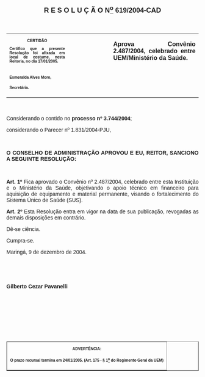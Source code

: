 <BODY>

<B><FONT FACE="Arial" SIZE=4><P ALIGN="CENTER"></P>
<P ALIGN="CENTER">R E S O L U &Ccedil; &Atilde; O  N<U><SUP>o</U></SUP>  619/2004-CAD</P>
</B></FONT><FONT FACE="Arial"><P ALIGN="JUSTIFY"></P>
<P ALIGN="JUSTIFY">&nbsp;</P></FONT>
<TABLE CELLSPACING=0 BORDER=0 CELLPADDING=7 WIDTH=612>
<TR><TD WIDTH="32%" VALIGN="TOP">
<B><FONT FACE="Arial" SIZE=1><P ALIGN="CENTER">CERTID&Atilde;O</P>
<P ALIGN="JUSTIFY">   Certifico que a presente Resolu&ccedil;&atilde;o foi afixada em local de costume, nesta Reitoria, no dia 17/01/2005.</P>

<P>&nbsp;</P>
<P>Esmeralda Alves Moro,</P>
<P>Secret&aacute;ria.</B></FONT></TD>
<TD WIDTH="22%" VALIGN="TOP">&nbsp;</TD>
<TD WIDTH="46%" VALIGN="TOP">
<B><FONT FACE="Arial"><P ALIGN="JUSTIFY">Aprova Conv&ecirc;nio 2.487/2004, celebrado entre UEM/Minist&eacute;rio da Sa&uacute;de.</B></FONT></TD>
</TR>
</TABLE>

<FONT FACE="Arial"><P ALIGN="JUSTIFY"></P>
<P ALIGN="JUSTIFY">&nbsp;</P>
</FONT><P ALIGN="JUSTIFY">&#9;<FONT FACE="Arial">Considerando o contido no <B>processo nº 3.744/2004</B>;</P>
<P ALIGN="JUSTIFY">considerando o Parecer nº 1.831/2004-PJU,</P>
<P ALIGN="JUSTIFY"></P>
<P ALIGN="JUSTIFY">&nbsp;</P>
<P ALIGN="JUSTIFY">&#9;<B>O CONSELHO DE ADMINISTRA&Ccedil;&Atilde;O APROVOU E EU, REITOR, SANCIONO A SEGUINTE RESOLU&Ccedil;&Atilde;O:</P>
</B><P ALIGN="JUSTIFY"></P>
<P ALIGN="JUSTIFY">&nbsp;</P>
<B><P ALIGN="JUSTIFY">Art. 1º</B>  Fica aprovado o Conv&ecirc;nio nº 2.487/2004, celebrado entre esta Institui&ccedil;&atilde;o e o Minist&eacute;rio da Sa&uacute;de, objetivando o apoio t&eacute;cnico em financeiro para aquisi&ccedil;&atilde;o de equipamento e material permanente, visando o fortalecimento do Sistema &Uacute;nico de Sa&uacute;de (SUS).</P>
<B><P ALIGN="JUSTIFY">Art. 2º  </B>Esta Resolu&ccedil;&atilde;o entra em vigor na data de sua publica&ccedil;&atilde;o, revogadas as demais disposi&ccedil;&otilde;es em contr&aacute;rio.</P>
<P ALIGN="JUSTIFY">D&ecirc;-se ci&ecirc;ncia.</P>
<P ALIGN="JUSTIFY">&#9;Cumpra-se.</P>
<P ALIGN="JUSTIFY">Maring&aacute;, 9 de dezembro de 2004.</P>
<B><P ALIGN="JUSTIFY"></P>
<P ALIGN="JUSTIFY">&nbsp;</P>
<P ALIGN="JUSTIFY">&nbsp;</P>
<P ALIGN="JUSTIFY">Gilberto Cezar Pavanelli</P>
<P ALIGN="JUSTIFY"></P>
<P ALIGN="JUSTIFY">&nbsp;</P>
<P ALIGN="JUSTIFY">&nbsp;</P>
<P ALIGN="JUSTIFY">&nbsp;</P>
<P ALIGN="JUSTIFY">&nbsp;</P></B></FONT>
<TABLE BORDER CELLSPACING=1 CELLPADDING=4 WIDTH=207>
<TR><TD VALIGN="TOP">
<B><FONT FACE="Arial" SIZE=1><P ALIGN="CENTER">ADVERT&Ecirc;NCIA:</P>
<P ALIGN="JUSTIFY">O prazo recursal termina em 24/01/2005. (Art. 175 - § 1<U><SUP>o</U></SUP> do Regimento Geral da UEM)</B></FONT></TD>
</TR>
</TABLE>

<FONT FACE="Arial"></FONT></BODY>

